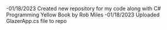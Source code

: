 -01/18/2023 Created new repository for my code along with C# Programming Yellow Book by Rob Miles
-01/18/2023 Uploaded GlazerApp.cs file to repo
